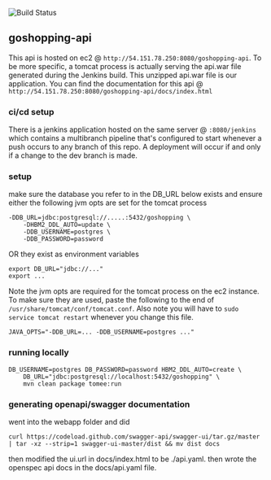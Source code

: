 ![Build Status](http://54.151.78.250:8080/jenkins/buildStatus/icon?job=goshopping-api/dev&subject=%5Bdev%5D%20took%20$%7Bduration%7D%20about%20$%7BstartTime%7D%20ago)

## goshopping-api

This api is hosted on ec2 @ `http://54.151.78.250:8080/goshopping-api`. To be more specific, a tomcat process is actually serving the api.war file generated during the Jenkins build. This unzipped api.war file is our application. You can find the documentation for this api @ `http://54.151.78.250:8080/goshopping-api/docs/index.html`

### ci/cd setup

There is a jenkins application hosted on the same server @ `:8080/jenkins` which contains a multibranch pipeline that's configured to start whenever a push occurs to any branch of this repo. A deployment will occur if and only if a change to the dev branch is made.

### setup

make sure the database you refer to in the DB_URL below exists and ensure either the following jvm opts are set for the tomcat process

```
-DDB_URL=jdbc:postgresql://.....:5432/goshopping \
    -DHBM2_DDL_AUTO=update \
    -DDB_USERNAME=postgres \ 
    -DDB_PASSWORD=password
```

OR they exist as environment variables

```
export DB_URL="jdbc://..."
export ...
```

Note the jvm opts are required for the tomcat process on the ec2 instance. To make sure they are used, paste the following to the end of `/usr/share/tomcat/conf/tomcat.conf`. Also note you will have to `sudo service tomcat restart` whenever you change this file.

```
JAVA_OPTS="-DDB_URL=... -DDB_USERNAME=postgres ..."
```

### running locally

``` 
DB_USERNAME=postgres DB_PASSWORD=password HBM2_DDL_AUTO=create \
    DB_URL="jdbc:postgresql://localhost:5432/goshopping" \
    mvn clean package tomee:run
```

### generating openapi/swagger documentation

went into the webapp folder and did

``` 
curl https://codeload.github.com/swagger-api/swagger-ui/tar.gz/master | tar -xz --strip=1 swagger-ui-master/dist && mv dist docs
```

then modified the ui.url in docs/index.html to be ./api.yaml. then wrote the openspec api docs in the docs/api.yaml file.

